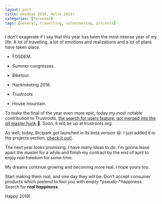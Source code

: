 ```yaml
---
layout: post
title: Goodbye 2018, Hello 2019!
categories: [Personal]
tags: [General, travelling, volunteering, projects]
---
```


I don't exagerate if I say that this year has been the most intense year of my life.
A lot of travelling, a lot of emotions and realizations and a lot of plans have taken place.

- FOSDEM.

- Summer congresses.

- Biketour.

- Hackmeeting 2018.

- Trustroots

- House mountain.

To make the final of the year even more epic, today my most notable contribution to Trustroots, [the search for users feature, got merged into the git master hunk](https://github.com/Trustroots/trustroots/pull/965) :tada:. Soon, it will be up at trustroots.org.

As well, today, Bicipark got launched in its beta version :smiley:. I just added it to the projects section, [check it out!]((/projects.html#BiciPark)).

The next year looks promising. I have many ideas to do. I'm gonna leave apart the master for a while and finish my contract by the end of april to enjoy real freedom for some time.

My dreams continue growing and becoming more real. I hope yours too.

Start making them real, and one day they will be. Don't accept consumer products which pretend to fool you with empty *pseudo-*happiness. Search for ***real happiness***.

Happy 2019!

